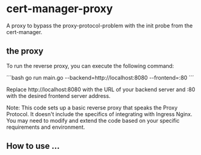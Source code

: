 # cert-manager-proxy
A proxy to bypass the proxy-protocol-problem with the init probe from the cert-manager.

## the proxy

To run the reverse proxy, you can execute the following command:

´´´bash
go run main.go --backend=http://localhost:8080 --frontend=:80
´´´

Replace http://localhost:8080 with the URL of your backend server and :80 with the desired frontend server address.

Note: This code sets up a basic reverse proxy that speaks the Proxy Protocol. It doesn't include the specifics of integrating with Ingress Nginx. You may need to modify and extend the code based on your specific requirements and environment.

## How to use ...

